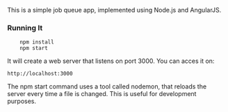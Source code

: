 This is a simple job queue app, implemented using Node.js and AngularJS.

### Running It
```
    npm install
    npm start
```

It will create a web server that listens on port 3000. You can acces it on:
```
http://localhost:3000
```

The npm start command uses a tool called nodemon, that reloads the server every time a file is changed. This is useful for development purposes.
